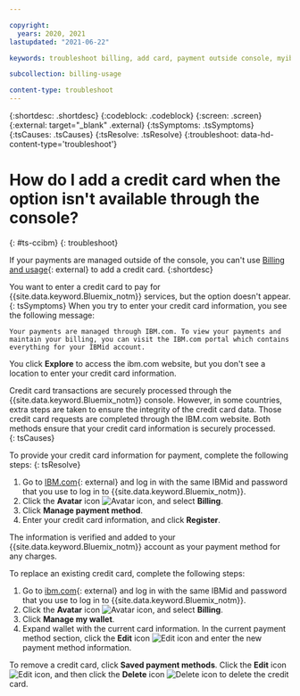 ```yaml
---

copyright:
  years: 2020, 2021
lastupdated: "2021-06-22"

keywords: troubleshoot billing, add card, payment outside console, myibm.com/billing, manage payment 

subcollection: billing-usage

content-type: troubleshoot
---
```


{:shortdesc: .shortdesc}
{:codeblock: .codeblock}
{:screen: .screen}
{:external: target="_blank" .external}
{:tsSymptoms: .tsSymptoms}
{:tsCauses: .tsCauses}
{:tsResolve: .tsResolve}
{:troubleshoot: data-hd-content-type='troubleshoot'}

# How do I add a credit card when the option isn't available through the console?
{: #ts-ccibm}
{: troubleshoot}

If your payments are managed outside of the console, you can't use [Billing and usage](https://{DomainName}/billing){: external} to add a credit card. 
{:shortdesc}

You want to enter a credit card to pay for {{site.data.keyword.Bluemix_notm}} services, but the option doesn't appear.
{: tsSymptoms}
When you try to enter your credit card information, you see the following message:

`Your payments are managed through IBM.com. To view your payments and maintain your billing, you can visit the IBM.com portal which contains everything for your IBMid account.`

You click **Explore** to access the ibm.com website, but you don't see a location to enter your credit card information.

Credit card transactions are securely processed through the {{site.data.keyword.Bluemix_notm}} console. However, in some countries, extra steps are taken to ensure the integrity of the credit card data. Those credit card requests are completed through the IBM.com website. Both methods ensure that your credit card information is securely processed.   
{: tsCauses}

To provide your credit card information for payment, complete the following steps:
{: tsResolve}

  1. Go to [IBM.com](http://www.ibm.com){: external} and log in with the same IBMid and password that you use to log in to {{site.data.keyword.Bluemix_notm}}.
  1. Click the **Avatar** icon ![Avatar icon](../icons/i-avatar-icon.svg "Avatar"), and select **Billing**.
  1. Click **Manage payment method**.
  1. Enter your credit card information, and click **Register**.

The information is verified and added to your {{site.data.keyword.Bluemix_notm}} account as your payment method for any charges.

To replace an existing credit card, complete the following steps: 
  1. Go to [ibm.com](http://www.ibm.com){: external} and log in with the same IBMid and password that you use to log in to {{site.data.keyword.Bluemix_notm}}.
  1. Click the **Avatar** icon ![Avatar icon](../icons/i-avatar-icon.svg "Avatar"), and select **Billing**.
  1. Click **Manage my wallet**. 
  1. Expand wallet with the current card information. In the current payment method section, click the **Edit** icon ![Edit icon](../icons/edit-tagging.svg "Edit") and enter the new payment method information. 
  
 To remove a credit card, click **Saved payment methods**. Click the **Edit** icon ![Edit icon](../icons/edit-tagging.svg "Edit"), and then click the **Delete** icon ![Delete icon](../icons/icon_delete.svg "Delete") to delete the credit card. 

